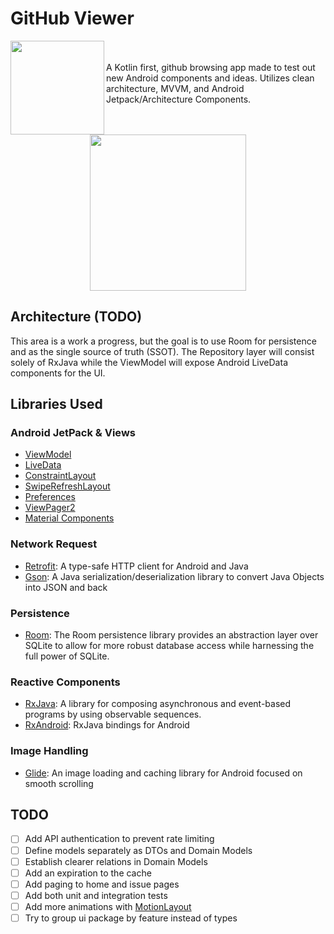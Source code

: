 # GitHub Viewer
<img align="left" width="150dp" src="https://user-images.githubusercontent.com/34455740/94374349-8d57e280-00c0-11eb-9e82-b090da96d7b8.png">
<br/><br/>A Kotlin first, github browsing app made to test out new Android components and ideas. Utilizes clean architecture, MVVM, and Android Jetpack/Architecture Components.
<br/><br/><br/>
<p align="center">
  <img width="250dp" src="https://user-images.githubusercontent.com/34455740/94374825-c5145980-00c3-11eb-93b9-ed86320eb6dc.gif">
</p>


## Architecture (TODO)
This area is a work a progress, but the goal is to use Room for persistence and as the single source of truth (SSOT). The Repository layer will consist solely of RxJava while the ViewModel will expose Android LiveData components for the UI.

## Libraries Used

### Android JetPack & Views
- [ViewModel](https://developer.android.com/topic/libraries/architecture/viewmodel)
- [LiveData](https://developer.android.com/topic/libraries/architecture/livedata)
- [ConstraintLayout](https://developer.android.com/training/constraint-layout/index.html)
- [SwipeRefreshLayout](https://developer.android.com/training/swipe/add-swipe-interface)
- [Preferences](https://developer.android.com/guide/topics/ui/settings)
- [ViewPager2](https://developer.android.com/guide/navigation/navigation-swipe-view-2)
- [Material Components](https://material.io/develop/android)


### Network Request
- [Retrofit](https://square.github.io/retrofit/): A type-safe HTTP client  for Android and Java
- [Gson](https://github.com/google/gson): A Java serialization/deserialization library to convert Java Objects into JSON and back

### Persistence
-  [Room](https://developer.android.com/training/data-storage/room): The Room persistence library provides an abstraction layer over SQLite to allow for more robust database access while harnessing the full power of SQLite.

### Reactive Components
- [RxJava](https://github.com/ReactiveX/RxJava): A library for composing asynchronous and event-based programs by using observable sequences.
- [RxAndroid](https://github.com/ReactiveX/RxAndroid): RxJava bindings for Android

### Image Handling
- [Glide](https://bumptech.github.io/glide/): An image loading and caching library for Android focused on smooth scrolling



## TODO
 - [ ] Add API authentication to prevent rate limiting
 - [ ] Define models separately as DTOs and Domain Models
 - [ ] Establish clearer relations in Domain Models
 - [ ] Add an expiration to the cache
 - [ ] Add paging to home and issue pages
 - [ ] Add both unit and integration tests
 - [ ] Add more animations with [MotionLayout](https://developer.android.com/training/constraint-layout/motionlayout)
 - [ ] Try to group ui package by feature instead of types
